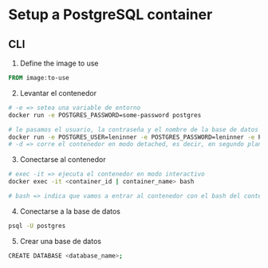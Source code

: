 # Setup a PostgreSQL container

## CLI

1. Define the image to use

```Dockerfile
FROM image:to-use
```

2. Levantar el contenedor

```bash
# -e => setea una variable de entorno
docker run -e POSTGRES_PASSWORD=some-password postgres

# le pasamos el usuario, la contraseña y el nombre de la base de datos que queremos crear
docker run -e POSTGRES_USER=leninner -e POSTGRES_PASSWORD=leninner -e POSTGRES_DB=myleninnerdb -d postgres -p 5432:5432 --name postgres-local
# -d => corre el contenedor en modo detached, es decir, en segundo plano
```

3. Conectarse al contenedor

```bash
# exec -it => ejecuta el contenedor en modo interactivo
docker exec -it <container_id | container_name> bash

# bash => indica que vamos a entrar al contenedor con el bash del contenedor
```

4. Conectarse a la base de datos

```bash
psql -U postgres
```

5. Crear una base de datos

```bash
CREATE DATABASE <database_name>;
```

